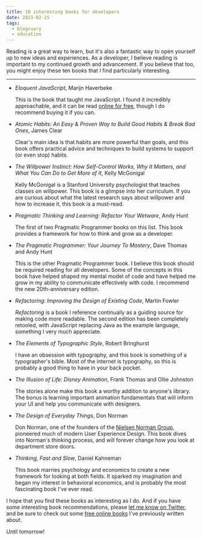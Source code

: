 ```yaml
---
title: 10 interesting books for developers
date: 2021-02-15
tags: 
  - blogruary
  - education
---
```


Reading is a great way to learn, but it's also a fantastic way to open yourself up to new ideas and experiences. As a developer, I believe reading is important to my continued growth and advancement. If you believe that too, you might enjoy these ten books that I find particularly interesting.

---

- *Eloquent JavaScript*, Marijn Haverbeke

    This is the book that taught me JavaScript. I found it incredibly approachable, and it can be read [online for free](https://eloquentjavascript.net), though I do recommend buying it if you can.

- *Atomic Habits: An Easy & Proven Way to Build Good Habits & Break Bad Ones*, James Clear

    Clear's main idea is that habits are more powerful than goals, and this book offers practical advice and techniques to build systems to support (or even stop) habits.

- *The Willpower Instinct: How Self-Control Works, Why It Matters, and What You Can Do to Get More of It*, Kelly McGonigal

    Kelly McGonigal is a Stanford University psychologist that teaches classes on willpower. This book is a glimpse into her curriculum. If you are curious about what the latest research says about willpower and how to increase it, this book is a must-read. 

- *Pragmatic Thinking and Learning: Refactor Your Wetware*, Andy Hunt

    The first of two Pragmatic Programmer books on this list. This book provides a framework for how to think and grow as a developer.

- *The Pragmatic Programmer: Your Journey To Mastery*, Dave Thomas and Andy Hunt

    This is the other Pragmatic Programmer book. I believe this book should be required reading for all developers. Some of the concepts in this book have helped shaped my mental model of code and have helped me grow in my ability to communicate effectively with code. I recommend the new 20th-anniversary edition.

- *Refactoring: Improving the Design of Existing Code*, Martin Fowler

    *Refactoring* is a book I reference continually as a guiding source for making code more readable. The second edition has been completely retooled, with JavaScript replacing Java as the example language, something I very much appreciate.

- *The Elements of Typographic Style*, Robert Bringhurst

    I have an obsession with typography, and this book is something of a typographer's bible. Most of the internet is typography, so this is probably a good thing to have in your back pocket.

- *The Illusion of Life: Disney Animation*, Frank Thomas and Ollie Johnston

    The stories alone make this book a worthy addition to anyone's library. The bonus is learning important animation fundamentals that will inform your UI and help you communicate with designers.

- *The Design of Everyday Things*, Don Norman

    Don Norman, one of the founders of the [Nielsen Norman Group](https://www.nngroup.com), pioneered much of modern User Experience Design. This book dives into Norman's thinking process, and will forever change how you look at department store doors.

- *Thinking, Fast and Slow*, Daniel Kahneman

    This book marries psychology and economics to create a new framework for looking at both fields. It sparked my imagination and began my interest in behavioral economics, and is probably the most fascinating book I've ever read.

I hope that you find these books as interesting as I do. And if you have some interesting book recommendations, please [let me know on Twitter](https://twitter.com/therealboone), and be sure to check out some [free online books](https://www.falldowngoboone.com/blog/free-online-web-design-and-dev-books/) I've previously written about.

Until tomorrow!